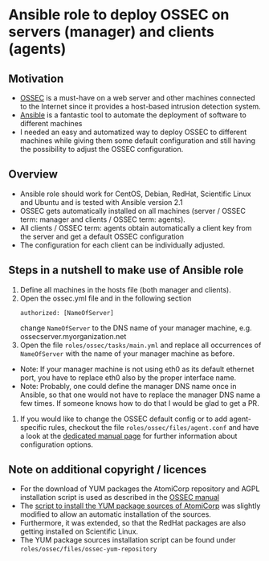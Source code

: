 # Ansible role to deploy OSSEC on servers (manager) and clients (agents)

## Motivation 
* [OSSEC](http://ossec.github.io/) is a must-have on a web server and other machines connected to the Internet since it provides a host-based intrusion detection system.
* [Ansible](https://www.ansible.com/)  is a fantastic tool to automate the deployment of software to different machines
* I needed an easy and automatized way to deploy OSSEC to different machines while giving them some default configuration and still having the possibility to adjust the OSSEC configuration.

## Overview
* Ansible role should work for CentOS, Debian, RedHat, Scientific Linux and Ubuntu and is tested with Ansible version 2.1
* OSSEC gets automatically installed on all machines (server / OSSEC term: manager and clients / OSSEC term: agents).
* All clients / OSSEC term: agents obtain automatically a client key from the server and get a default OSSEC configuration
* The configuration for each client can be individually adjusted.

## Steps in a nutshell to make use of Ansible role

1. Define all machines in the hosts file (both manager and clients).
2. Open the ossec.yml file and in the following section
	```
	authorized: [NameOfServer]
	``` 	
	change `NameOfServer` to the DNS name of your manager machine, e.g. ossecserver.myorganization.net
1. Open the file `roles/ossec/tasks/main.yml` and replace all occurrences of `NameOfServer` with the name of your manager machine as before.
  * Note: If your manager machine is not using eth0 as its default ethernet port, you have to replace eth0 also by the proper interface name.
  * Note: Probably, one could define the manager DNS name once in Ansible, so that one would not have to replace the manager DNS name a few times. If someone knows how to do that I would be glad to get a PR.

1. If you would like to change the OSSEC default config or to add agent-specific rules, checkout the file `roles/ossec/files/agent.conf` and have a look at the [dedicated manual page](http://ossec.github.io/docs/manual/agent/agent-configuration.html) for further information about configuration options.

## Note on additional copyright / licences
* For the download of YUM packages the AtomiCorp repository and AGPL installation script is used as described in the [OSSEC manual](http://ossec.github.io/docs/manual/installation/installation-package.html)
* The [script to install the YUM package sources of AtomiCorp](https://updates.atomicorp.com/installers/atomic) was slightly modified to allow an automatic installation of the sources.
* Furthermore, it was extended, so that the RedHat packages are also getting installed on Scientific Linux.
* The YUM package sources installation script can be found under `roles/ossec/files/ossec-yum-repository`
